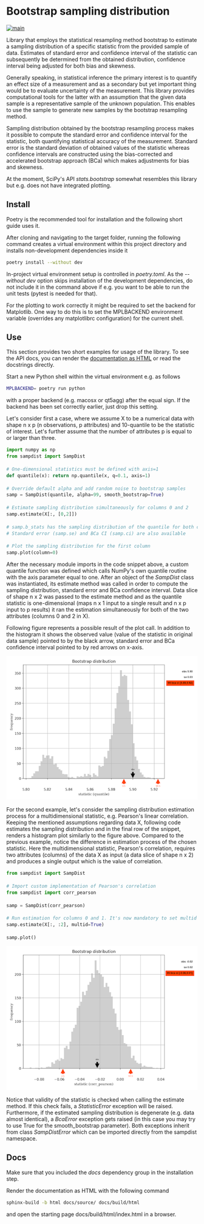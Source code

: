 # Bootstrap sampling distribution #

[![main](https://github.com/elmomoilanen/Bootstrap-sampling-distribution/actions/workflows/main.yml/badge.svg)](https://github.com/elmomoilanen/Bootstrap-sampling-distribution/actions/workflows/main.yml)

Library that employs the statistical resampling method bootstrap to estimate a sampling distribution of a specific statistic from the provided sample of data. Estimates of standard error and confidence interval of the statistic can subsequently be determined from the obtained distribution, confidence interval being adjusted for both bias and skewness.

Generally speaking, in statistical inference the primary interest is to quantify an effect size of a measurement and as a secondary but yet important thing would be to evaluate uncertainty of the measurement. This library provides computational tools for the latter with an assumption that the given data sample is a representative sample of the unknown population. This enables to use the sample to generate new samples by the bootstrap resampling method.

Sampling distribution obtained by the bootstrap resampling process makes it possible to compute the standard error and confidence interval for the statistic, both quantifying statistical accuracy of the measurement. Standard error is the standard deviation of obtained values of the statistic whereas confidence intervals are constructed using the bias-corrected and accelerated bootstrap approach (BCa) which makes adjustments for bias and skewness.

At the moment, SciPy's API *stats.bootstrap* somewhat resembles this library but e.g. does not have integrated plotting.

## Install ##

Poetry is the recommended tool for installation and the following short guide uses it.

After cloning and navigating to the target folder, running the following command creates a virtual environment within this project directory and installs non-development dependencies inside it

```bash
poetry install --without dev
```

In-project virtual environment setup is controlled in *poetry.toml*. As the *--without dev* option skips installation of the development dependencies, do not include it in the command above if e.g. you want to be able to run the unit tests (pytest is needed for that).

For the plotting to work correctly it might be required to set the backend for Matplotlib. One way to do this is to set the MPLBACKEND environment variable (overrides any matplotlibrc configuration) for the current shell.

## Use ##

This section provides two short examples for usage of the library. To see the API docs, you can render the [documentation as HTML](#docs) or read the docstrings directly.

Start a new Python shell within the virtual environment e.g. as follows

```bash
MPLBACKEND= poetry run python
```

with a proper backend (e.g. macosx or qt5agg) after the equal sign. If the backend has been set correctly earlier, just drop this setting.

Let's consider first a case, where we assume X to be a numerical data with shape n x p (n observations, p attributes) and 10-quantile to be the statistic of interest. Let's further assume that the number of attributes p is equal to or larger than three.

```python
import numpy as np
from sampdist import SampDist

# One-dimensional statistics must be defined with axis=1
def quantile(x): return np.quantile(x, q=0.1, axis=1)

# Override default alpha and add random noise to bootstrap samples
samp = SampDist(quantile, alpha=99, smooth_bootstrap=True)

# Estimate sampling distribution simultaneously for columns 0 and 2
samp.estimate(X[:, [0,2]])

# samp.b_stats has the sampling distribution of the quantile for both columns
# Standard error (samp.se) and BCa CI (samp.ci) are also available

# Plot the sampling distribution for the first column
samp.plot(column=0)
```

After the necessary module imports in the code snippet above, a custom quantile function was defined which calls NumPy's own quantile routine with the axis parameter equal to one. After an object of the *SampDist* class was instantiated, its estimate method was called in order to compute the sampling distribution, standard error and BCa confidence interval. Data slice of shape n x 2 was passed to the estimate method and as the quantile statistic is one-dimensional (maps n x 1 input to a single result and n x p input to p results) it ran the estimation simultaneously for both of the two attributes (columns 0 and 2 in X).

Following figure represents a possible result of the plot call. In addition to the histogram it shows the observed value (value of the statistic in original data sample) pointed to by the black arrow, standard error and BCa confidence interval pointed to by red arrows on x-axis.

![](docs/boostrap_distribution_quantile.png)

For the second example, let's consider the sampling distribution estimation process for a multidimensional statistic, e.g. Pearson's linear correlation. Keeping the mentioned assumptions regarding data X, following code estimates the sampling distribution and in the final row of the snippet, renders a histogram plot similarly to the figure above. Compared to the previous example, notice the difference in estimation process of the chosen statistic. Here the multidimensional statistic, Pearson's correlation, requires two attributes (columns) of the data X as input (a data slice of shape n x 2) and produces a single output which is the value of correlation.

```python
from sampdist import SampDist

# Import custom implementation of Pearson's correlation
from sampdist import corr_pearson

samp = SampDist(corr_pearson)

# Run estimation for columns 0 and 1. It's now mandatory to set multid to True
samp.estimate(X[:, :2], multid=True)

samp.plot()
```

![](docs/bootstrap_distribution_corr.png)

Notice that validity of the statistic is checked when calling the estimate method. If this check fails, a *StatisticError* exception will be raised. Furthermore, if the estimated sampling distribution is degenerate (e.g. data almost identical), a *BcaError* exception gets raised (in this case you may try to use True for the smooth_bootstrap parameter). Both exceptions inherit from class *SampDistError* which can be imported directly from the sampdist namespace.

## Docs ##

Make sure that you included the *docs* dependency group in the installation step.

Render the documentation as HTML with the following command

```bash
sphinx-build -b html docs/source/ docs/build/html
```

and open the starting page docs/build/html/index.html in a browser.
